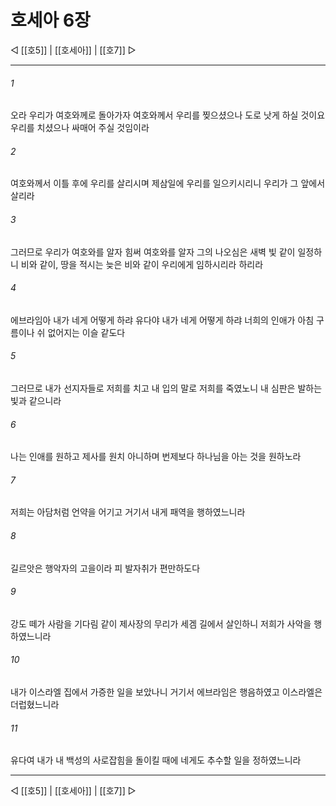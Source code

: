 ﻿# 호세아 6장

◁ [[호5]] | [[호세아]] | [[호7]] ▷
***

###### 1
오라 우리가 여호와께로 돌아가자 여호와께서 우리를 찢으셨으나 도로 낫게 하실 것이요 우리를 치셨으나 싸매어 주실 것임이라

###### 2
여호와께서 이틀 후에 우리를 살리시며 제삼일에 우리를 일으키시리니 우리가 그 앞에서 살리라

###### 3
그러므로 우리가 여호와를 알자 힘써 여호와를 알자 그의 나오심은 새벽 빛 같이 일정하니 비와 같이, 땅을 적시는 늦은 비와 같이 우리에게 임하시리라 하리라

###### 4
에브라임아 내가 네게 어떻게 하랴 유다야 내가 네게 어떻게 하랴 너희의 인애가 아침 구름이나 쉬 없어지는 이슬 같도다

###### 5
그러므로 내가 선지자들로 저희를 치고 내 입의 말로 저희를 죽였노니 내 심판은 발하는 빛과 같으니라

###### 6
나는 인애를 원하고 제사를 원치 아니하며 번제보다 하나님을 아는 것을 원하노라

###### 7
저희는 아담처럼 언약을 어기고 거기서 내게 패역을 행하였느니라

###### 8
길르앗은 행악자의 고을이라 피 발자취가 편만하도다

###### 9
강도 떼가 사람을 기다림 같이 제사장의 무리가 세겜 길에서 살인하니 저희가 사악을 행하였느니라

###### 10
내가 이스라엘 집에서 가증한 일을 보았나니 거기서 에브라임은 행음하였고 이스라엘은 더럽혔느니라

###### 11
유다여 내가 내 백성의 사로잡힘을 돌이킬 때에 네게도 추수할 일을 정하였느니라

***
◁ [[호5]] | [[호세아]] | [[호7]] ▷